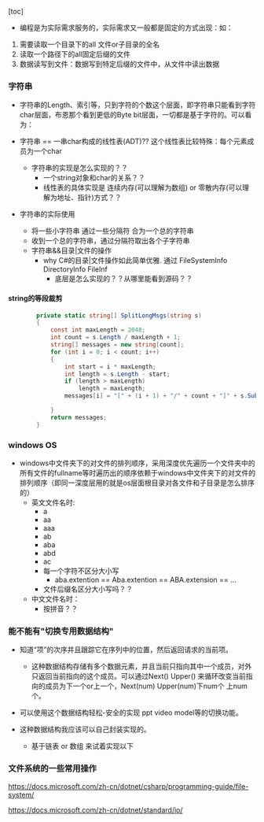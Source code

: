 [toc]

- 编程是为实际需求服务的，实际需求又一般都是固定的方式出现：如：
1. 需要读取一个目录下的all 文件or子目录的全名
2. 读取一个路径下的all固定后缀的文件 
3. 数据读写到文件：数据写到特定后缀的文件中，从文件中读出数据

### 字符串
- 字符串的Length、索引等，只到字符的个数这个层面，即字符串只能看到字符char层面，布恩那个看到更低的Byte bit层面，一切都是基于字符的。可以看为：
- 字符串 == 一串char构成的线性表(ADT)?? 这个线性表比较特殊：每个元素成员为一个char
	- 字符串的实现是怎么实现的？？
		- 一个string对象和char的关系？？
		- 线性表的具体实现是 连续内存(可以理解为数组) or 零散内存(可以理解为地址、指针)方式？？

- 字符串的实际使用
	- 将一些小字符串 通过一些分隔符 合为一个总的字符串
	- 收到一个总的字符串，通过分隔符取出各个子字符串
	- 字符串&&目录|文件的操作
		- why C#的目录|文件操作如此简单优雅. 通过 FileSystemInfo DirectoryInfo FileInf
			- 底层是怎么实现的？？从哪里能看到源码？？


#### string的等段裁剪
```c#
		private static string[] SplitLongMsgs(string s)
        {
            const int maxLength = 2048;
            int count = s.Length / maxLength + 1;
            string[] messages = new string[count];
            for (int i = 0; i < count; i++)
            {
                int start = i * maxLength;
                int length = s.Length - start;
                if (length > maxLength)
                    length = maxLength;
                messages[i] = "[" + (i + 1) + "/" + count + "]" + s.Substring(start, length);

            }
            return messages;
        }
```




### windows OS
- windows中文件夹下的对文件的排列顺序，采用深度优先遍历一个文件夹中的所有文件的fullname等时遍历出的顺序依赖于windows中文件夹下的对文件的排列顺序（即同一深度层用的就是os层面根目录对各文件和子目录是怎么排序的）
	- 英文文件名时:
		- a
		- aa
		- aaa
		- ab
		- aba
		- abd
		- ac
		- 每一个字符不区分大小写
			- aba.extention == Aba.extention == ABA.extension == ... 
		- 文件后缀名区分大小写吗？？
	- 中文文件名时：
		- 按拼音？？




### 能不能有"切换专用数据结构"
- 知道“项”的次序并且跟踪它在序列中的位置，然后返回请求的当前项。
	- 这种数据结构存储有多个数据元素，并且当前只指向其中一个成员，对外只返回当前指向的这个成员。可以通过Next() Upper() 来循环改变当前指向的成员为下一个or上一个，Next(num) Upper(num)下num个 上num个。


- 可以使用这个数据结构轻松-安全的实现 ppt video model等的切换功能。

- 这种数据结构我应该可以自己封装实现的。
	- 基于链表 or 数组 来试着实现以下




### 文件系统的一些常用操作
https://docs.microsoft.com/zh-cn/dotnet/csharp/programming-guide/file-system/

https://docs.microsoft.com/zh-cn/dotnet/standard/io/